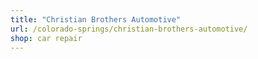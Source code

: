 ```yaml
---
title: "Christian Brothers Automotive"
url: /colorado-springs/christian-brothers-automotive/
shop: car repair
---
```

